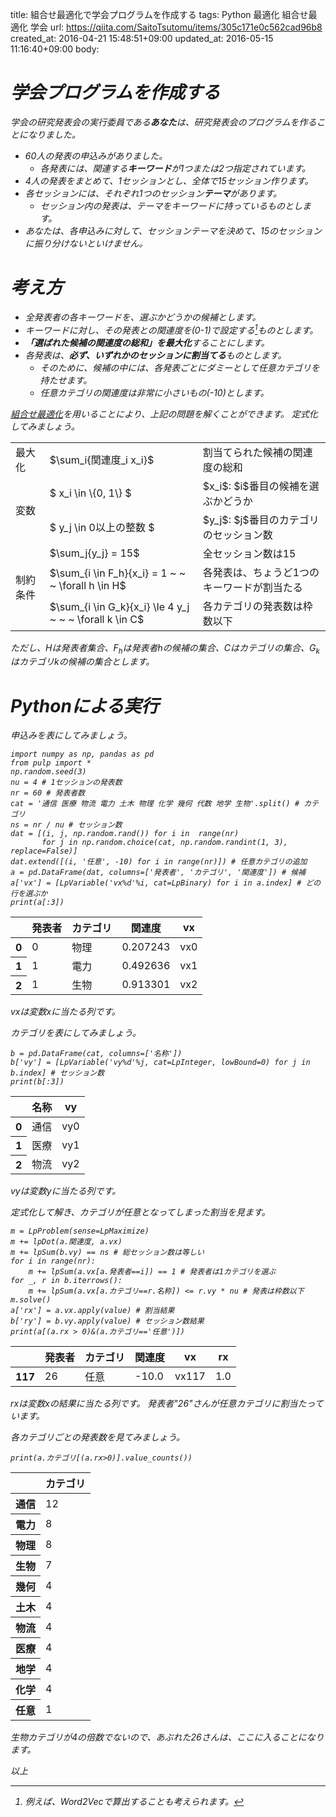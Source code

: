 title: 組合せ最適化で学会プログラムを作成する
tags: Python 最適化 組合せ最適化 学会
url: https://qiita.com/SaitoTsutomu/items/305c171e0c562cad96b8
created_at: 2016-04-21 15:48:51+09:00
updated_at: 2016-05-15 11:16:40+09:00
body:

# <i class='fa fa-bank' /> 学会プログラムを作成する
学会の研究発表会の実行委員である**あなた**は、研究発表会のプログラムを作ることになりました。

- 60人の発表の申込みがありました。
    - 各発表には、関連する**キーワード**が1つまたは2つ指定されています。
- 4人の発表をまとめて、1セッションとし、全体で15セッション作ります。
- 各セッションには、それぞれ1つのセッション**テーマ**があります。
    - セッション内の発表は、テーマをキーワードに持っているものとします。
- あなたは、各申込みに対して、セッションテーマを決めて、15のセッションに振り分けないといけません。

# <i class='fa fa-bank' /> 考え方
- 全発表者の各キーワードを、選ぶかどうかの候補とします。
- キーワードに対し、その発表との関連度を(0-1)で設定する[^1]ものとします。
- **「選ばれた候補の関連度の総和」を最大化**することにします。
- 各発表は、**必ず、いずれかのセッションに割当てる**ものとします。
    - そのために、候補の中には、各発表ごとにダミーとして任意カテゴリを持たせます。
    - 任意カテゴリの関連度は非常に小さいもの(-10)とします。

[^1]: 例えば、Word2Vecで算出することも考えられます。

[組合せ最適化](http://qiita.com/Tsutomu-KKE@github/items/bfbf4c185ed7004b5721)を用いることにより、上記の問題を解くことができます。
定式化してみましょう。

<table>
<tr><td>最大化</td><td>$\sum_i{関連度_i x_i}$</td><td>割当てられた候補の関連度の総和</td></tr>
<tr><td rowspan="2">変数</td><td>$ x_i \in \{0, 1\} $</td><td>$x_i$: $i$番目の候補を選ぶかどうか</td></tr>
<tr><td>$ y_j \in 0以上の整数 $</td><td>$y_j$: $j$番目のカテゴリのセッション数</td></tr>
<tr><td rowspan="3">制約条件</td><td>$\sum_j{y_j} = 15$</td><td>全セッション数は15</td></tr>
<tr><td>$\sum_{i \in F_h}{x_i} = 1 ~ ~ ~ \forall h \in H$</td><td>各発表は、ちょうど1つのキーワードが割当たる</td></tr>
<tr><td>$\sum_{i \in G_k}{x_i} \le 4 y_j ~ ~ ~ \forall k \in C$</td><td>各カテゴリの発表数は枠数以下</td></tr>
</table>

ただし、$H$は発表者集合、$F_h$は発表者$h$の候補の集合、$C$はカテゴリの集合、$G_k$はカテゴリ$k$の候補の集合とします。

# <i class='fa fa-bank' /> Pythonによる実行
申込みを表にしてみましょう。

```py3:python3
import numpy as np, pandas as pd
from pulp import *
np.random.seed(3)
nu = 4 # 1セッションの発表数
nr = 60 # 発表者数
cat = '通信 医療 物流 電力 土木 物理 化学 幾何 代数 地学 生物'.split() # カテゴリ
ns = nr / nu # セッション数
dat = [(i, j, np.random.rand()) for i in  range(nr)
       for j in np.random.choice(cat, np.random.randint(1, 3), replace=False)]
dat.extend([(i, '任意', -10) for i in range(nr)]) # 任意カテゴリの追加
a = pd.DataFrame(dat, columns=['発表者', 'カテゴリ', '関連度']) # 候補
a['vx'] = [LpVariable('vx%d'%i, cat=LpBinary) for i in a.index] # どの行を選ぶか
print(a[:3])
```

<table>
  <thead>
    <tr>
      <th></th>
      <th>発表者</th>
      <th>カテゴリ</th>
      <th>関連度</th>
      <th>vx</th>
    </tr>
  </thead>
  <tbody>
    <tr>
      <th>0</th>
      <td>0</td>
      <td>物理</td>
      <td>0.207243</td>
      <td>vx0</td>
    </tr>
    <tr>
      <th>1</th>
      <td>1</td>
      <td>電力</td>
      <td>0.492636</td>
      <td>vx1</td>
    </tr>
    <tr>
      <th>2</th>
      <td>1</td>
      <td>生物</td>
      <td>0.913301</td>
      <td>vx2</td>
    </tr>
  </tbody>
</table>

vxは変数$x$に当たる列です。

カテゴリを表にしてみましょう。

```py3:python3
b = pd.DataFrame(cat, columns=['名称'])
b['vy'] = [LpVariable('vy%d'%j, cat=LpInteger, lowBound=0) for j in b.index] # セッション数
print(b[:3])
```

<table>
  <thead>
    <tr>
      <th></th>
      <th>名称</th>
      <th>vy</th>
    </tr>
  </thead>
  <tbody>
    <tr>
      <th>0</th>
      <td>通信</td>
      <td>vy0</td>
    </tr>
    <tr>
      <th>1</th>
      <td>医療</td>
      <td>vy1</td>
    </tr>
    <tr>
      <th>2</th>
      <td>物流</td>
      <td>vy2</td>
    </tr>
  </tbody>
</table>

vyは変数$y$に当たる列です。

定式化して解き、カテゴリが任意となってしまった割当を見ます。

```py3:python3
m = LpProblem(sense=LpMaximize)
m += lpDot(a.関連度, a.vx)
m += lpSum(b.vy) == ns # 総セッション数は等しい
for i in range(nr):
    m += lpSum(a.vx[a.発表者==i]) == 1 # 発表者は1カテゴリを選ぶ
for _, r in b.iterrows():
    m += lpSum(a.vx[a.カテゴリ==r.名称]) <= r.vy * nu # 発表は枠数以下
m.solve()
a['rx'] = a.vx.apply(value) # 割当結果
b['ry'] = b.vy.apply(value) # セッション数結果
print(a[(a.rx > 0)&(a.カテゴリ=='任意')])
```

<table>
  <thead>
    <tr>
      <th></th>
      <th>発表者</th>
      <th>カテゴリ</th>
      <th>関連度</th>
      <th>vx</th>
      <th>rx</th>
    </tr>
  </thead>
  <tbody>
    <tr>
      <th>117</th>
      <td>26</td>
      <td>任意</td>
      <td>-10.0</td>
      <td>vx117</td>
      <td>1.0</td>
    </tr>
  </tbody>
</table>

rxは変数$x$の結果に当たる列です。
発表者"26"さんが任意カテゴリに割当たっています。

各カテゴリごとの発表数を見てみましょう。

```py3:python3
print(a.カテゴリ[(a.rx>0)].value_counts())
```

<table>
  <thead>
    <tr>
      <th></th>
      <th>カテゴリ</th>
    </tr>
  </thead>
  <tbody>
    <tr>
      <th>通信</th>
      <td>12</td>
    </tr>
    <tr>
      <th>電力</th>
      <td>8</td>
    </tr>
    <tr>
      <th>物理</th>
      <td>8</td>
    </tr>
    <tr>
      <th>生物</th>
      <td>7</td>
    </tr>
    <tr>
      <th>幾何</th>
      <td>4</td>
    </tr>
    <tr>
      <th>土木</th>
      <td>4</td>
    </tr>
    <tr>
      <th>物流</th>
      <td>4</td>
    </tr>
    <tr>
      <th>医療</th>
      <td>4</td>
    </tr>
    <tr>
      <th>地学</th>
      <td>4</td>
    </tr>
    <tr>
      <th>化学</th>
      <td>4</td>
    </tr>
    <tr>
      <th>任意</th>
      <td>1</td>
    </tr>
  </tbody>
</table>

生物カテゴリが4の倍数でないので、あぶれた26さんは、ここに入ることになります。

以上

